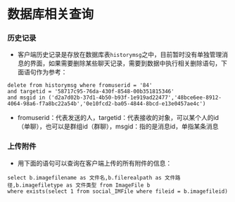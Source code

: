 # 数据库相关查询

### 历史记录

* 客户端历史记录是存放在数据库表`historymsg`之中，目前暂时没有单独管理消息的界面，如果需要删除某些聊天记录，需要到数据中执行相关删除语句，下面语句作为参考：
```
delete from historymsg where fromuserid = '84'
and targetid = '58717c95-76da-430f-8548-00b351815346'
and msgid in ('d2a7d02b-37d1-4b50-b93f-1e919ad22477','48bce6ee-8912-4064-98a6-f7a8bc22a54b','0e10fcd2-ba05-4844-8bcd-e13e0457ae4c') 
```
* fromuserid：代表发送的人，targetid：代表接收的对象，可以某个人的id（单聊），也可以是群组id（群聊），msgid：指的是消息id，单指某条消息

### 上传附件
* 用下面的语句可以查询在客户端上传的所有附件的信息：
```
select b.imagefilename as 文件名,b.filerealpath as 文件路径,b.imagefiletype as 文件类型 from ImageFile b
where exists(select 1 from social_IMFile where fileid = b.imagefileid)
```